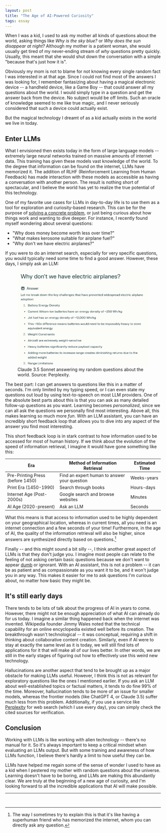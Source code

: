 ```yaml
---
layout: post
title: "The Age of AI-Powered Curiosity"
tags: essay
---
```


When I was a kid, I used to ask my mother all kinds of questions about the world, asking things like *Why is the sky blue?* or *Why does the sun disappear at night?* Although my mother is a patient woman, she would usually get tired of my never-ending stream of *why* questions pretty quickly. Usually, this meant that she would shut down the conversation with a simple "because that's just how it is".

Obviously my mom is not to blame for not knowing every single random fact I was interested in at that age. Since I could not find most of the answers I was looking for, I remember fantasizing about having a magical electronic device -- a handheld device, like a Game Boy -- that could answer all my questions about the world. I would simply type in a question and get the answer back from the device. No subject would be off limits. Such an oracle of knowledge seemed to me like true magic, and I never seriously considered that such a device could actually exist.

But the magical technology I dreamt of as a kid actually exists in the world we live in today.

## Enter LLMs

What I envisioned then exists today in the form of large language models -- extremely large neural networks trained on massive amounts of internet data. This training has given these models vast knowledge of the world. To the degree that information can be found on the internet, LLMs have memorized it. The addition of RLHF (Reinforcement Learning from Human Feedback) has made interaction with these models as accessible as having a conversation with another person. The result is nothing short of spectacular, and I believe the world has yet to realize the true potential of this technology.

One of my favorite use cases for LLMs in day-to-day life is to use them as a tool for exploration and curiosity-based research. This can be for the purpose of [solving a concrete problem](https://tobiasvanderwerff.github.io/2024/06/17/useful-knowledge.html), or just being curious about how things work and wanting to dive deeper. For instance, I recently found myself wondering about several questions:

- "Why does money become worth less over time?"
- "What makes kerosone suitable for airplane fuel?"
- "Why don't we have electric airplanes?"
 
If you were to do an internet search, especially for very specific questions, you would typically need some time to find a good answer. However, these days, I simply ask an LLM:

<figure>
    <img class="center" src="/assets/images/ai-powered-curiosity/electric-airplanes.png" alt="A conversation with Claude 3.5 Sonnet about electric airplanes.">
    <figcaption>
    Claude 3.5 Sonnet answering my random questions about the world. Source: Perplexity.
    </figcaption>
</figure>

The best part: I can get answers to questions like this in a matter of seconds. I'm only limited by my typing speed, or I can even state my questions out loud by using text-to-speech on most LLM providers. One of the absolute best parts about this is that you can ask as many detailed follow-up questions as you want. Learning becomes *personalized*, since we can all ask the questions we personally find most interesting. Above all, this makes learning so much more *fun*. With an LLM assistant, you can have an incredibly short feedback loop that allows you to dive into any aspect of the answer you find most interesting.

This short feedback loop is in stark contrast to how information used to be accessed for most of human history. If we think about the evolution of the speed of information retrieval, I imagine it would have gone something like this:

| Era                              | Method of Information Retrieval               | Estimated Time |
| -------------------------        | --------------------------------------------- | -------------- |
| Pre-Printing Press (before 1450) | Find an expert human to answer your question  | Weeks-years    |
| Print Era (1450-1990)            | Search through books                          | Hours-days     |
| Internet Age (Post-2000s)        | Google search and browse websites             | Minutes        |
| AI Age (2020-present)            | Ask an LLM                                    | Seconds        |

What this means is that access to information used to be highly dependent on your geographical location, whereas in current times, all you need is an internet connection and a few seconds of your time! Furthermore, in the age of AI, the quality of the information retrieval will also be higher, since answers are synthesized directly based on questions.[^1]

Finally -- and this might sound a bit silly --, I think another great aspect of LLMs is that they don't judge you. I imagine most people can relate to the feeling of not asking certain basic questions because we don't want to appear [dumb](https://danluu.com/look-stupid/) or ignorant. With an AI assistant, this is not a problem -- it can be as patient and as compassionate as you want it to be, and it won't judge you in any way. This makes it easier for me to ask questions I'm curious about, no matter how basic they might be.

## It's still early days

There tends to be lots of talk about the progress of AI in years to come. However, there might not be enough appreciation of what AI can already do for us today. I imagine a similar thing happened back when the internet was invented. Wikipedia founder Jimmy Wales noted that the technical capability for an online encyclopedia existed well before its creation. The breakthrough wasn't technological -- it was conceptual, requiring a shift in thinking about collaborative content creation. Similarly, even if AI were to stay at exactly the same level as it is today, we will still find lots of applications for it that will make all of our lives better. In other words, we are still in the early stages of figuring out how to effectively use this weird new technology.

Hallucinations are another aspect that tend to be brought up as a major obstacle for making LLMs useful. However, I think this is not as relevant for exploratory questions like the ones I mentioned earlier. If you ask an LLM about well-established topics or factual matters, it tends to do fine 99% of the time. Moreover, hallucination tends to be more of an issue for smaller models, whereas the frontier models (like ChatGPT 4, or Claude 3.5) suffer much less from this problem. Additionally, if you use a service like [Perplexity](https://perplexity.ai) for web search (which I use every day), you can simply check the cited sources for verification.


## Conclusion

Working with LLMs is like working with alien technology -- there's no manual for it. So it's always important to keep a critical mindset when evaluating an LLMs output. But with some training and awareness of how LLMs function, I believe there's hardly a limit to how useful they can be.

LLMs have helped me regain some of the sense of wonder I used to have as a kid when I pestered my mother with random questions about the universe. Learning doesn't have to be boring, and LLMs are making this abundantly clear. We are truly at the beginning of a new age of curiosity, and I'm looking forward to all the incredible applications that AI will make possible.


---
<br>

[^1]: The way I sometimes try to explain this is that it's like having a superhuman friend who has memorized the internet, whom you can directly ask any question.
